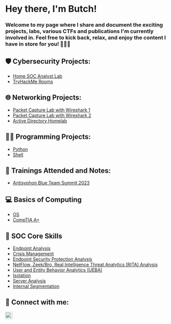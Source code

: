 <h1>Hey there, I'm Butch!</h1>

<h3>Welcome to my page where I share and document the exciting projects, labs, various CTFs and publications I'm currently involved in. Feel free to kick back, relax, and enjoy the content I have in store for you! 🚀🚀🚀</h3>

<h2>🛡️ Cybersecurity Projects:</h2>

- [Home SOC Analyst Lab](_blank)
- [TryHackMe Rooms](https://github.com/ButchBytes-sec/TryHackMe)
 
<h2>🌐 Networking Projects:</h2>
 
- [Packet Capture Lab with Wireshark 1](https://github.com/ButchBytes-sec/ButchBytes-sec/blob/main/Networking/Wireshark/Wireshark%20Security%20Blue%20Team%20Activity%201.md)
- [Packet Capture Lab with Wireshark 2](https://github.com/ButchBytes-sec/ButchBytes-sec/blob/main/Networking/Wireshark/Wireshark%20Security%20Blue%20Team%20Activity%202.md)
- [Active Directory Homelab](_blank)

<h2>👨‍💻 Programming Projects:</h2>

- [Python](_blank)
- [Shell](_blank)

<h2>📒 Trainings Attended and Notes:</h2>

- [Antisyphon Blue Team Summit 2023](https://github.com/ButchBytes-sec/ButchBytes-sec/commit/3b418cbf5111231d63d92d053f2848237b25e220?short_path=5f082de#diff-5f082dea1aacfcbec3901a9a8d4cb94540650b72473730b5c08257bba8391961)


<h2>💻 Basics of Computing</h2>

- [OS](_blank)
- [CompTIA A+](_blank)

<h2>🎯 SOC Core Skills</h2>

- [Endpoint Analysis](https://www.youtube.com/watch?v=Lhol4rZo_ts)
- [Crisis Management](https://www.youtube.com/watch?v=Lhol4rZo_ts)
- [Endpoint Security Protection Analysis](https://www.youtube.com/watch?v=Lhol4rZo_ts)
- [NetFlow, Zeek/Bro, Real Intelligence Threat Analytics (RITA) Analysis](https://www.youtube.com/watch?v=Lhol4rZo_ts)
- [User and Entity Behavior Analytics (UEBA)](https://www.youtube.com/watch?v=Lhol4rZo_ts)
- [Isolation](https://www.youtube.com/watch?v=Lhol4rZo_ts)
- [Server Analysis](https://www.youtube.com/watch?v=Lhol4rZo_ts)
- [Internal Segmentation](https://www.youtube.com/watch?v=Lhol4rZo_ts)

<h2> 🤳 Connect with me:</h2>


[<img align="left" alt="ButchManansala | LinkedIn" width="22px" src="https://cdn.jsdelivr.net/npm/simple-icons@v3/icons/linkedin.svg" />][linkedin]


[linkedin]: https://linkedin.com/in/butch-russel-manansala-245572104/

<!--
**joshmadakor1/joshmadakor1** is a ✨ _special_ ✨ repository because its `README.md` (this file) appears on your GitHub profile.

Here are some ideas to get you started:

- 🔭 I’m currently working on ...
- 🌱 I’m currently learning ...
- 👯 I’m looking to collaborate on ...
- 🤔 I’m looking for help with ...
- 💬 Ask me about ...
- 📫 How to reach me: ...
- 😄 Pronouns: ...
- ⚡ Fun fact: ...
-->
